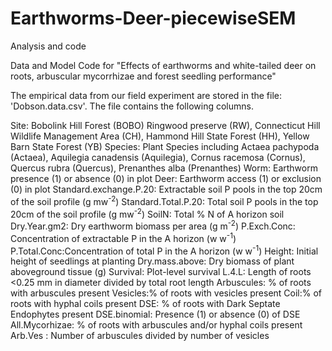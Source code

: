# Earthworms-Deer-piecewiseSEM
Analysis and code 

Data and Model Code for "Effects of earthworms and white-tailed deer on roots, arbuscular mycorrhizae and forest seedling performance"

The empirical data from our field experiment are stored in the file: 'Dobson.data.csv'. The file contains the following columns.

Site: Bobolink Hill Forest (BOBO) Ringwood preserve (RW), Connecticut Hill Wildlife Management Area (CH), Hammond Hill State Forest (HH), Yellow Barn State Forest (YB)
Species: Plant Species including Actaea pachypoda (Actaea), Aquilegia canadensis (Aquilegia), Cornus racemosa (Cornus), Quercus rubra (Quercus), Prenanthes alba (Prenanthes)
Worm: Earthworm presence (1) or absence (0) in plot
Deer: Earthworm access (1) or exclusion (0) in plot
Standard.exchange.P.20: Extractable soil P pools in the top 20cm of the soil profile (g mw<sup>-2</sup>)
Standard.Total.P.20: Total soil P pools in the top 20cm of the soil profile (g mw<sup>-2</sup>)
SoilN: Total % N of A horizon soil
Dry.Year.gm2: Dry earthworm biomass per area (g m<sup>-2</sup>)
P.Exch.Conc: Concentration of extractable P in the A horizon (w w<sup>-1</sup>)
P.Total.Conc:Concentration of total P in the A horizon (w w<sup>-1</sup>)
Height: Initial height of seedlings at planting
Dry.mass.above: Dry biomass of plant aboveground tissue (g)
Survival: Plot-level survival
L.4.L: Length of roots <0.25 mm in diameter divided by total root length
Arbuscules: % of roots with arbuscules present
Vesicles:% of roots with vesicles present
Coil:% of roots with hyphal coils present
DSE: % of roots with Dark Septate Endophytes present
DSE.binomial: Presence (1) or absence (0) of DSE
All.Mycorhizae: % of roots with arbuscules and/or hyphal coils present
Arb.Ves	: Number of arbuscules divided by number of vesicles
